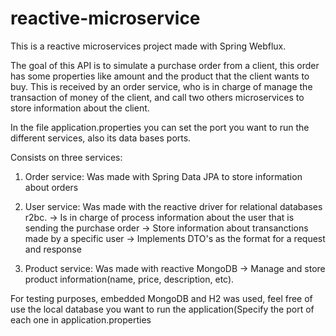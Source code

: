 # reactive-microservice

This is a reactive microservices project made with Spring Webflux.

The goal of this API is to simulate a purchase order from a client, this order has some properties like amount and the product that the client wants to buy.
This is received by an order service, who is in charge of manage the transaction of money of the client, and call two others microservices to store information about the client.

In the file application.properties you can set the port you want to run the different services, also its data bases ports.

Consists on three services: 

  1. Order service: Was made with Spring Data JPA to store information about orders
  
  2. User service: Was made with the reactive driver for relational databases r2bc.
    -> Is in charge of process information about the user that is sending the purchase order
    -> Store information about transanctions made by a specific user
    -> Implements DTO's as the format for a request and response
    
  3. Product service: Was made with reactive MongoDB
   -> Manage and store product information(name, price, description, etc).
   
 For testing purposes, embedded MongoDB and H2 was used, feel free of use the local database you want to run the application(Specify the port of each one in application.properties
 
